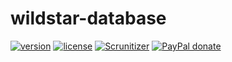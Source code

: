# wildstar-database

[![version][packagist-badge]][packagist]
[![license][license-badge]][license]
[![Scrunitizer][scrutinizer-badge]][scrutinizer]
[![PayPal donate][donate-badge]][donate]

[packagist-badge]: https://img.shields.io/packagist/v/codemasher/wildstar-database.svg?style=flat-square
[packagist]: https://packagist.org/packages/codemasher/wildstar-database
[license-badge]: https://img.shields.io/github/license/codemasher/wildstar-database.svg?style=flat-square
[license]: https://github.com/codemasher/wildstar-database/blob/master/LICENSE
[scrutinizer-badge]: https://img.shields.io/scrutinizer/g/codemasher/wildstar-database.svg?style=flat-square
[scrutinizer]: https://scrutinizer-ci.com/g/codemasher/wildstar-database
[donate-badge]: https://img.shields.io/badge/donate-paypal-ff33aa.svg?style=flat-square
[donate]: https://www.paypal.com/cgi-bin/webscr?cmd=_s-xclick&hosted_button_id=WLYUNAT9ZTJZ4
